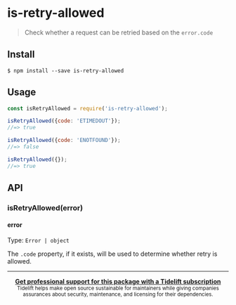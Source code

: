# is-retry-allowed

> Check whether a request can be retried based on the `error.code`

## Install

```
$ npm install --save is-retry-allowed
```

## Usage

```js
const isRetryAllowed = require('is-retry-allowed');

isRetryAllowed({code: 'ETIMEDOUT'});
//=> true

isRetryAllowed({code: 'ENOTFOUND'});
//=> false

isRetryAllowed({});
//=> true
```

## API

### isRetryAllowed(error)

#### error

Type: `Error | object`

The `.code` property, if it exists, will be used to determine whether retry is allowed.

---

<div align="center">
	<b>
		<a href="https://tidelift.com/subscription/pkg/npm-is-retry-allowed?utm_source=npm-is-retry-allowed&utm_medium=referral&utm_campaign=readme">Get professional support for this package with a Tidelift subscription</a>
	</b>
	<br>
	<sub>
		Tidelift helps make open source sustainable for maintainers while giving companies<br>assurances about security, maintenance, and licensing for their dependencies.
	</sub>
</div>

